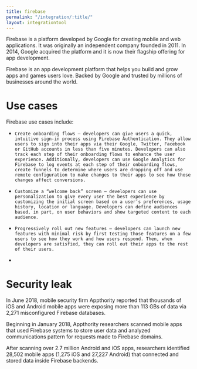 ```yaml
---
title: firebase
permalink: "/integration/:title/"
layout: integrationtool
---
```


Firebase is a platform developed by Google for creating mobile and web applications. It was originally an independent company founded in 2011. In 2014, Google acquired the platform and it is now their flagship offering for app development.

Firebase is an app development platform that helps you build and grow apps and games users love. Backed by Google and trusted by millions of businesses around the world. 

# Use cases                                                                    

Firebase use cases include:

*     Create onboarding flows – developers can give users a quick, intuitive sign-in process using Firebase Authentication. They allow users to sign into their apps via their Google, Twitter, Facebook or GitHub accounts in less than five minutes. Developers can also track each step of their onboarding flows to enhance the user experience. Additionally, developers can use Google Analytics for Firebase to log events at each step of their onboarding flows, create funnels to determine where users are dropping off and use remote configuration to make changes to their apps to see how those changes affect conversions.
*     Customize a “welcome back” screen – developers can use personalization to give every user the best experience by customizing the initial screen based on a user’s preferences, usage history, location or language. Developers can define audiences based, in part, on user behaviors and show targeted content to each audience.
*     Progressively roll out new features – developers can launch new features with minimal risk by first testing those features on a few users to see how they work and how users respond. Then, when developers are satisfied, they can roll out their apps to the rest of their users.
*


# Security leak                                                                                    

In June 2018, mobile security firm Appthority reported that thousands of iOS and Android mobile apps were exposing more than 113 GBs of data via 2,271 misconfigured Firebase databases.

Beginning in January 2018, Appthority researchers scanned mobile apps that used Firebase systems to store user data and analyzed communications pattern for requests made to Firebase domains.

After scanning over 2.7 million Android and iOS apps, researchers identified 28,502 mobile apps (1,275 iOS and 27,227 Android) that connected and stored data inside Firebase backends.
